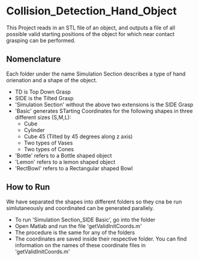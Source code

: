 # Collision_Detection_Hand_Object
This Project reads in an STL file of an object, and outputs a file of all possible valid starting positions of the object for which near contact grasping can be performed.

## Nomenclature
Each folder under the name Simulation Section describes a  type of hand orienation and a shape of the object. 
* TD is Top Down Grasp
* SIDE is the Tilted Grasp 
* 'Simulation Section'  without the above two extensions is the SIDE Grasp
* 'Basic' generates STarting Coordinates for the following shapes in three different sizes (S,M,L):
	* Cube
	* Cylinder
	* Cube 45 (Tilted by 45 degrees along z axis)
	* Two types of Vases
	* Two types of Cones
* 'Bottle' refers to a Bottle shaped object
* 'Lemon' refers to a lemon shaped object
* 'RectBowl' refers to a Rectangular shaped Bowl

## How to Run
We have separated the shapes into different folders so they cna be run simlutaneously and coordinated can be generated parallely.

* To run 'Simulation Section_SIDE Basic', go into the folder
* Open Matlab and run the file 'getValidInitCoords.m'
* The procedure is the same for any of the folders
* The coordinates are saved inside their respective folder. You can find information on the names of these coordinate files in 'getValidInitCoords.m' 
